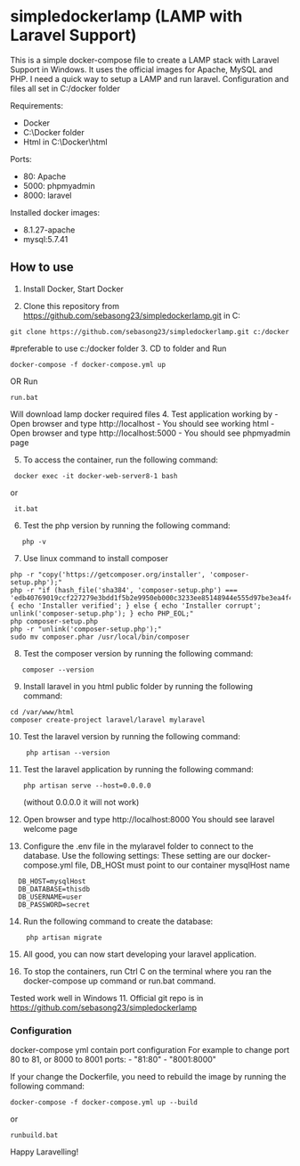 # simpledockerlamp (LAMP with Laravel Support)

This is a simple docker-compose file to create a LAMP stack with Laravel Support in Windows. It uses the official images for Apache, MySQL and PHP.
I need a quick way to setup a LAMP and run laravel.
Configuration and files all set in C:/docker folder

Requirements:
- Docker
- C:\Docker folder
- Html in C:\Docker\html

Ports:
- 80: Apache
- 5000: phpmyadmin
- 8000: laravel
  
Installed docker images:
- 8.1.27-apache
- mysql:5.7.41


## How to use
1. Install Docker, Start Docker

2. Clone this repository from  https://github.com/sebasong23/simpledockerlamp.git in C: 
```
git clone https://github.com/sebasong23/simpledockerlamp.git c:/docker
```
#preferable to use c:/docker folder
3. CD to folder and 
 Run 
 ```
 docker-compose -f docker-compose.yml up
 ```
 OR 
 Run 
 ```
 run.bat
 ```

 Will download lamp docker required files
4. Test application working by 
    - Open browser and type http://localhost
    - You should see working html
    - Open browser and type http://localhost:5000
    - You should see phpmyadmin page

5. To access the container, run the following command:
  ```
   docker exec -it docker-web-server8-1 bash 
  ```
   or 
  ```
   it.bat
  ```

6. Test the php version by running the following command:
```
   php -v
```

7. Use linux command to install composer
```
php -r "copy('https://getcomposer.org/installer', 'composer-setup.php');"
php -r "if (hash_file('sha384', 'composer-setup.php') === 'edb40769019ccf227279e3bdd1f5b2e9950eb000c3233ee85148944e555d97be3ea4f40c3c2fe73b22f875385f6a5155') { echo 'Installer verified'; } else { echo 'Installer corrupt'; unlink('composer-setup.php'); } echo PHP_EOL;"
php composer-setup.php
php -r "unlink('composer-setup.php');"
sudo mv composer.phar /usr/local/bin/composer
```

8. Test the composer version by running the following command:
```
   composer --version
```

9. Install laravel in you html public folder by running the following command:

```
cd /var/www/html
composer create-project laravel/laravel mylaravel
```

10. Test the laravel version by running the following command:
```
    php artisan --version
```

11. Test the laravel application by running the following command:
    ```
    php artisan serve --host=0.0.0.0
    ```  
    
    (without 0.0.0.0 it will not work)

12. Open browser and type http://localhost:8000
    You should see laravel welcome page

13. Configure the .env file in the mylaravel folder to connect to the database. Use the following settings: 
    These setting are our docker-compose.yml file, DB_HOSt must point to our container mysqlHost name
  ```
    DB_HOST=mysqlHost
    DB_DATABASE=thisdb
    DB_USERNAME=user
    DB_PASSWORD=secret
  ```

14. Run the following command to create the database:
```
    php artisan migrate
```

15. All good, you can now start developing your laravel application.

16. To stop the containers, run Ctrl C on the terminal where you ran the docker-compose up command or run.bat command.

Tested work well in Windows 11.
Official git repo is in https://github.com/sebasong23/simpledockerlamp


### Configuration

docker-compose yml contain port configuration 
For example to change port 80 to 81, or 8000 to 8001
 ports:
      - "81:80"
      - "8001:8000"

If your change the Dockerfile, you need to rebuild the image by running the following command:
``` 
docker-compose -f docker-compose.yml up --build
``` 
or

```
runbuild.bat
```

Happy Laravelling!
